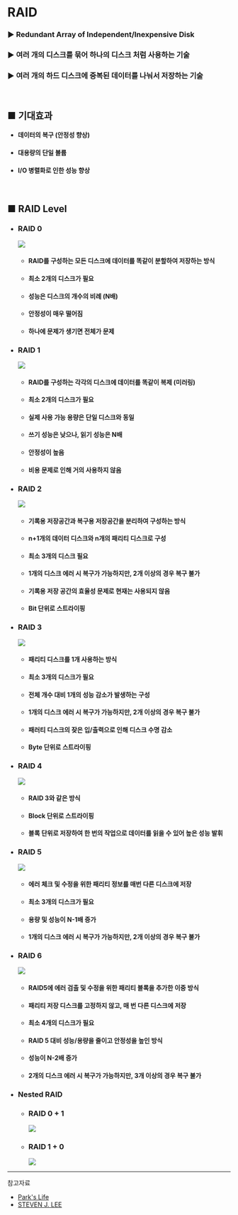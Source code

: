 # RAID

### ▶ Redundant Array of Independent/Inexpensive Disk

### ▶ 여러 개의 디스크를 묶어 하나의 디스크 처럼 사용하는 기술

### ▶ 여러 개의 하드 디스크에 중복된 데이터를 나눠서 저장하는 기술

<br/>

## ■ 기대효과

* #### 데이터의 복구 (안정성 향상)
* #### 대용량의 단일 볼륨
* #### I/O 병렬화로 인한 성능 향상

<br/>

## ■ RAID Level

* ### RAID 0
  ![](../CS_IMG/RAID_0.jpg)
    * #### RAID를 구성하는 모든 디스크에 데이터를 똑같이 분할하여 저장하는 방식
    * #### 최소 2개의 디스크가 필요
    * #### 성능은 디스크의 개수의 비례 (N배)
    * #### 안정성이 매우 떨어짐
    * #### 하나에 문제가 생기면 전체가 문제
* ### RAID 1
  ![](../CS_IMG/RAID_1.jpg)
    * #### RAID를 구성하는 각각의 디스크에 데이터를 똑같이 복제 (미러링)
    * #### 최소 2개의 디스크가 필요
    * #### 실제 사용 가능 용량은 단일 디스크와 동일
    * #### 쓰기 성능은 낮으나, 읽기 성능은 N배
    * #### 안정성이 높음
    * #### 비용 문제로 인해 거의 사용하지 않음
* ### RAID 2
  ![](../CS_IMG/RAID_2.jpg)
    * #### 기록용 저장공간과 복구용 저장공간을 분리하여 구성하는 방식
    * #### n+1개의 데이터 디스크와 n개의 패리티 디스크로 구성
    * #### 최소 3개의 디스크 필요
    * #### 1개의 디스크 에러 시 복구가 가능하지만, 2개 이상의 경우 복구 불가
    * #### 기록용 저장 공간의 효율성 문제로 현재는 사용되지 않음
    * #### Bit 단위로 스트라이핑
* ### RAID 3
  ![](../CS_IMG/RAID_3.jpg)
    * #### 패리티 디스크를 1개 사용하는 방식
    * #### 최소 3개의 디스크가 필요
    * #### 전체 개수 대비 1개의 성능 감소가 발생하는 구성
    * #### 1개의 디스크 에러 시 복구가 가능하지만, 2개 이상의 경우 복구 불가
    * #### 패러티 디스크의 잦은 입/출력으로 인해 디스크 수명 감소
    * #### Byte 단위로 스트라이핑
* ### RAID 4
  ![](../CS_IMG/RAID_4.jpg)
    * #### RAID 3와 같은 방식
    * #### Block 단위로 스트라이핑
    * #### 블록 단위로 저장하여 한 번의 작업으로 데이터를 읽을 수 있어 높은 성능 발휘
* ### RAID 5
  ![](../CS_IMG/RAID_5.jpg)
    * #### 에러 체크 및 수정을 위한 패리티 정보를 매번 다른 디스크에 저장
    * #### 최소 3개의 디스크가 필요
    * #### 용량 및 성능이 N-1배 증가
    * #### 1개의 디스크 에러 시 복구가 가능하지만, 2개 이상의 경우 복구 불가
* ### RAID 6
  ![](../CS_IMG/RAID_6.jpg)
    * #### RAID5에 에러 검출 및 수정을 위한 패리티 블록을 추가한 이중 방식
    * #### 패리티 저장 디스크를 고정하지 않고, 매 번 다른 디스크에 저장
    * #### 최소 4개의 디스크가 필요
    * #### RAID 5 대비 성능/용량을 줄이고 안정성을 높인 방식
    * #### 성능이 N-2배 증가
    * #### 2개의 디스크 에러 시 복구가 가능하지만, 3개 이상의 경우 복구 불가
* ### Nested RAID
  * ### RAID 0 + 1
    ![](../CS_IMG/RAID_0+1.jpg)
  * ### RAID 1 + 0
    ![](../CS_IMG/RAID_1+0.jpg)

<hr/>

참고자료
* [Park's Life](https://harryp.tistory.com/806)
* [STEVEN J. LEE](https://www.stevenjlee.net/2020/03/01/%EC%9D%B4%ED%95%B4%ED%95%98%EA%B8%B0-raid-%EA%B5%AC%ED%98%84-%EB%B0%A9%EC%8B%9D%EA%B3%BC-%EC%A2%85%EB%A5%98%EC%97%90-%EB%8C%80%ED%95%98%EC%97%AC/)
